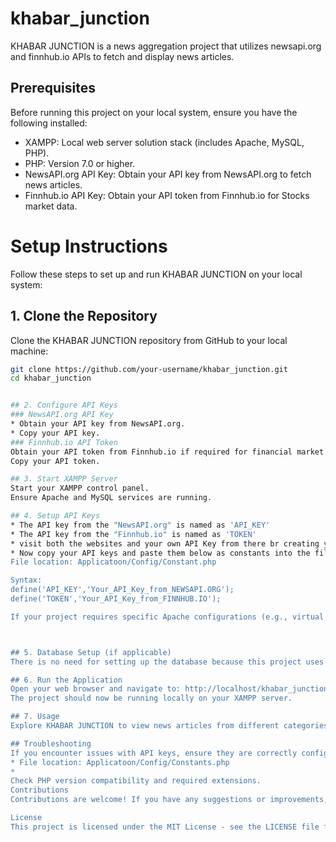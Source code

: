 # khabar_junction
KHABAR JUNCTION is a news aggregation project that utilizes newsapi.org and finnhub.io APIs to fetch and display news articles.

## Prerequisites
Before running this project on your local system, ensure you have the following installed:

* XAMPP: Local web server solution stack (includes Apache, MySQL, PHP).
* PHP: Version 7.0 or higher.
* NewsAPI.org API Key: Obtain your API key from NewsAPI.org to fetch news articles.
* Finnhub.io API Key: Obtain your API token from Finnhub.io for Stocks market data.

# Setup Instructions
Follow these steps to set up and run KHABAR JUNCTION on your local system:

## 1. Clone the Repository
Clone the KHABAR JUNCTION repository from GitHub to your local machine:

```sh
git clone https://github.com/your-username/khabar_junction.git
cd khabar_junction


## 2. Configure API Keys
### NewsAPI.org API Key
* Obtain your API key from NewsAPI.org.
* Copy your API key.
### Finnhub.io API Token
Obtain your API token from Finnhub.io if required for financial market data.
Copy your API token.

## 3. Start XAMPP Server
Start your XAMPP control panel.
Ensure Apache and MySQL services are running.

## 4. Setup API Keys
* The API key from the "NewsAPI.org" is named as 'API_KEY'
* The API key from the "Finnhub.io" is named as 'TOKEN'
* visit both the websites and your own API Key from there br creating your account to their websites.
* Now copy your API keys and paste them below as constants into the file "Constants.php
File location: Applicatoon/Config/Constant.php

Syntax:
define('API_KEY','Your_API_Key_from_NEWSAPI.ORG');
define('TOKEN','Your_API_Key_from_FINNHUB.IO');

If your project requires specific Apache configurations (e.g., virtual hosts), configure them in your XAMPP installation.



## 5. Database Setup (if applicable)
There is no need for setting up the database because this project uses API key from the News websites, and get the data from there.

## 6. Run the Application
Open your web browser and navigate to: http://localhost/khabar_junction
The project should now be running locally on your XAMPP server.

## 7. Usage
Explore KHABAR JUNCTION to view news articles from different categories, powered by NewsAPI.org and Finnhub.io.

## Troubleshooting
If you encounter issues with API keys, ensure they are correctly configured in your Constant.php File
* File location: Applicatoon/Config/Constants.php
* 
Check PHP version compatibility and required extensions.
Contributions
Contributions are welcome! If you have any suggestions or improvements, please fork the repository and submit a pull request.

License
This project is licensed under the MIT License - see the LICENSE file for details.

